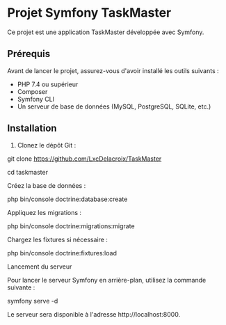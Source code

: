 # Projet Symfony TaskMaster

Ce projet est une application TaskMaster développée avec Symfony.

## Prérequis

Avant de lancer le projet, assurez-vous d'avoir installé les outils suivants :

- PHP 7.4 ou supérieur
- Composer
- Symfony CLI
- Un serveur de base de données (MySQL, PostgreSQL, SQLite, etc.)

## Installation

1. Clonez le dépôt Git :

git clone https://github.com/LxcDelacroix/TaskMaster

cd taskmaster
   
Créez la base de données :

php bin/console doctrine:database:create

Appliquez les migrations :

php bin/console doctrine:migrations:migrate

Chargez les fixtures si nécessaire :

php bin/console doctrine:fixtures:load

Lancement du serveur

Pour lancer le serveur Symfony en arrière-plan, utilisez la commande suivante :

symfony serve -d

Le serveur sera disponible à l'adresse http://localhost:8000.
